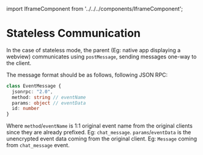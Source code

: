 import IframeComponent from '../../../components/IframeComponent';

# Stateless Communication

In the case of stateless mode, the parent (Eg: native app displaying a webview)
communicates using `postMessage`, sending messages one-way to the client.

The message format should be as follows, following JSON RPC:

```typescript
class EventMessage {
  jsonrpc: "2.0",
  method: string // eventName
  params: object // eventData
  id: number
}
```

Where `method`/`eventName` is 1:1 original event name from the original clients since
they are already prefixed. Eg: `chat_message`. `params`/`eventData` is the unencrypted
event data coming from the original client. Eg: `Message` coming from
`chat_message` event.

<IframeComponent />
